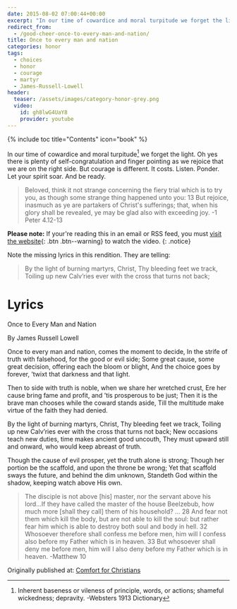 ```yaml
---
date: 2015-08-02 07:00:44+00:00
excerpt: "In our time of cowardice and moral turpitude we forget the light.  Oh yes there is plenty of self-congratulation and finger pointing as we rejoice that we are on the right side.  But courage is different."
redirect_from:
  - /good-cheer-once-to-every-man-and-nation/
title: Once to every man and nation
categories: honor
tags:
  - choices
  - honor
  - courage
  - martyr
  - James-Russell-Lowell
header:
  teaser: /assets/images/category-honor-grey.png
  video:
    id: gh8lwG4UaY8
    provider: youtube
---
```

{% include toc title="Contents" icon="book" %}


In our time of cowardice and moral turpitude[^dd774a51] we forget the light.  Oh yes there is plenty of self-congratulation and finger pointing as we rejoice that we are on the right side.  But courage is different.  It costs.  Listen.  Ponder.  Let your spirit soar.  And be ready.

[^dd774a51]: Inherent baseness or vileness of principle, words, or actions; shameful wickedness; depravity. -Websters 1913 Dictionary

<blockquote>
  Beloved, think it not strange concerning the fiery trial which is to try you, as though some strange thing happened unto you: 13 But rejoice, inasmuch as ye are partakers of Christ's sufferings; that, when his glory shall be revealed, ye may be glad also with exceeding joy. -1 Peter 4.12-13
</blockquote>


**Please note:** If your're reading this in an email or RSS feed, you must [visit the website](/honor/once-to-every-man-and-nation/){: .btn .btn--warning} to watch the video.
{: .notice}


Note the missing lyrics in this rendition.  They are telling:

>By the light of burning martyrs, Christ, Thy bleeding feet we track,
Toiling up new Calv’ries ever with the cross that turns not back;





# Lyrics



Once to Every Man and Nation

By James Russell Lowell

Once to every man and nation, comes the moment to decide,
In the strife of truth with falsehood, for the good or evil side;
Some great cause, some great decision, offering each the bloom or blight,
And the choice goes by forever, ’twixt that darkness and that light.

Then to side with truth is noble, when we share her wretched crust,
Ere her cause bring fame and profit, and ’tis prosperous to be just;
Then it is the brave man chooses while the coward stands aside,
Till the multitude make virtue of the faith they had denied.

By the light of burning martyrs, Christ, Thy bleeding feet we track,
Toiling up new Calv’ries ever with the cross that turns not back;
New occasions teach new duties, time makes ancient good uncouth,
They must upward still and onward, who would keep abreast of truth.

Though the cause of evil prosper, yet the truth alone is strong;
Though her portion be the scaffold, and upon the throne be wrong;
Yet that scaffold sways the future, and behind the dim unknown,
Standeth God within the shadow, keeping watch above His own.



<blockquote>
  The disciple is not above [his] master, nor the servant above his lord...If they have called the master of the house Beelzebub, how much more [shall they call] them of his household? ... 28 And fear not them which kill the body, but are not able to kill the soul: but rather fear him which is able to destroy both soul and body in hell.  32 Whosoever therefore shall confess me before men, him will I confess also before my Father which is in heaven. 33 But whosoever shall deny me before men, him will I also deny before my Father which is in heaven. -Matthew 10
</blockquote>





<div>Originally published at: <a href='http://www.alecsatin.com/'>Comfort for Christians</a></div>
